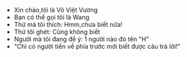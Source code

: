 - Xin chào,tôi là Võ Việt Vương
- Bạn có thể gọi tôi là Wang
- Thứ mà tôi thích: Hmm,chưa biết nữa!
- Thứ tôi ghét: Cũng không biết
- Người mà tôi đang để ý: 1 người nào đó tên "H"
- "Chỉ có người tiến về phía trước mới biết được câu trả lời!"
<!---
vovietvuong/vovietvuong is a ✨ special ✨ repository because its `README.md` (this file) appears on your GitHub profile.
You can click the Preview link to take a look at your changes.
--->
